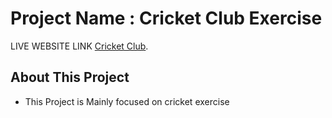 # Project Name : Cricket Club Exercise

LIVE WEBSITE LINK [Cricket Club](https://neasher-ahmed-ultra-club.netlify.app/).

## About This Project
- This Project is Mainly focused on cricket exercise
